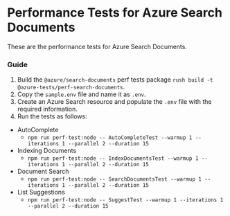 # Performance Tests for Azure Search Documents

These are the performance tests for Azure Search Documents.

### Guide

1. Build the `@azure/search-documents` perf tests package `rush build -t @azure-tests/perf-search-documents`.
2. Copy the `sample.env` file and name it as `.env`.
3. Create an Azure Search resource and populate the `.env` file with the required information.
4. Run the tests as follows:

- AutoComplete
  - `npm run perf-test:node -- AutoCompleteTest --warmup 1 --iterations 1 --parallel 2 --duration 15`
- Indexing Documents
  - `npm run perf-test:node -- IndexDocumentsTest --warmup 1 --iterations 1 --parallel 2 --duration 15`
- Document Search
  - `npm run perf-test:node -- SearchDocumentsTest --warmup 1 --iterations 1 --parallel 2 --duration 15`
- List Suggestions
  - `npm run perf-test:node -- SuggestTest --warmup 1 --iterations 1 --parallel 2 --duration 15`
